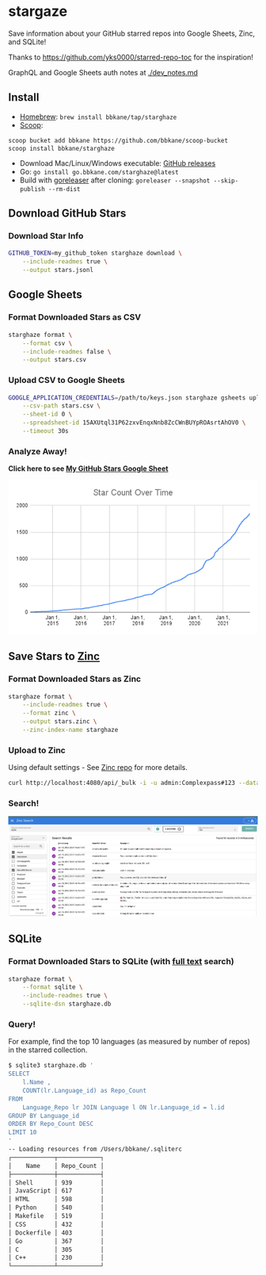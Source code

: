 # stargaze

Save information about your GitHub starred repos into Google Sheets, Zinc, and SQLite!

Thanks to https://github.com/yks0000/starred-repo-toc for the inspiration!

GraphQL and Google Sheets auth notes at [./dev_notes.md](./dev_notes.md)

## Install

- [Homebrew](https://brew.sh/): `brew install bbkane/tap/starghaze`
- [Scoop](https://scoop.sh/):

```
scoop bucket add bbkane https://github.com/bbkane/scoop-bucket
scoop install bbkane/starghaze
```

- Download Mac/Linux/Windows executable: [GitHub releases](https://github.com/bbkane/starghaze/releases)
- Go: `go install go.bbkane.com/starghaze@latest`
- Build with [goreleaser](https://goreleaser.com/) after cloning: `goreleaser --snapshot --skip-publish --rm-dist`

## Download GitHub Stars

### Download Star Info

```bash
GITHUB_TOKEN=my_github_token starghaze download \
    --include-readmes true \
    --output stars.jsonl
```

## Google Sheets

### Format Downloaded Stars as CSV

````bash
starghaze format \
    --format csv \
    --include-readmes false \
    --output stars.csv
````

### Upload CSV to Google Sheets

```bash
GOOGLE_APPLICATION_CREDENTIALS=/path/to/keys.json starghaze gsheets upload \
    --csv-path stars.csv \
    --sheet-id 0 \
    --spreadsheet-id 15AXUtql31P62zxvEnqxNnb8ZcCWnBUYpROAsrtAhOV0 \
    --timeout 30s
```

### Analyze Away!

**Click here to see [My GitHub Stars Google Sheet](https://docs.google.com/spreadsheets/d/15AXUtql31P62zxvEnqxNnb8ZcCWnBUYpROAsrtAhOV0/edit?usp=sharing)**

![star-count-over-time.png](./star-count-over-time.png)

## Save Stars to [Zinc](https://github.com/prabhatsharma/zinc)

### Format Downloaded Stars as Zinc

```bash
starghaze format \
    --include-readmes true \
    --format zinc \
    --output stars.zinc \
    --zinc-index-name starghaze
```

### Upload to Zinc

Using default settings - See [Zinc repo](https://github.com/prabhatsharma/zinc) for more details.

```bash
curl http://localhost:4080/api/_bulk -i -u admin:Complexpass#123 --data-binary "@stars.zinc"
```

### Search!

![starghaze-zinc.png](starghaze-zinc.png)

## SQLite

### Format Downloaded Stars to SQLite (with [full text](https://www.sqlite.org/fts5.html) search)

```bash
starghaze format \
    --format sqlite \
    --include-readmes true \
    --sqlite-dsn starghaze.db
```

### Query!

For example, find the top 10 languages (as measured by number of repos) in the starred collection.

```bash
$ sqlite3 starghaze.db '
SELECT
    l.Name ,
    COUNT(lr.Language_id) as Repo_Count
FROM
    Language_Repo lr JOIN Language l ON lr.Language_id = l.id
GROUP BY Language_id
ORDER BY Repo_Count DESC
LIMIT 10
'
-- Loading resources from /Users/bbkane/.sqliterc
┌────────────┬────────────┐
│    Name    │ Repo_Count │
├────────────┼────────────┤
│ Shell      │ 939        │
│ JavaScript │ 617        │
│ HTML       │ 598        │
│ Python     │ 540        │
│ Makefile   │ 519        │
│ CSS        │ 432        │
│ Dockerfile │ 403        │
│ Go         │ 367        │
│ C          │ 305        │
│ C++        │ 230        │
└────────────┴────────────┘
```
